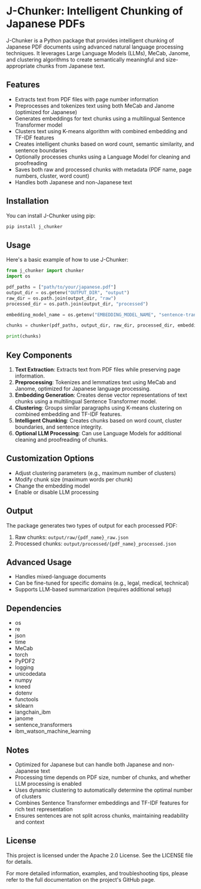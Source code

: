# J-Chunker: Intelligent Chunking of Japanese PDFs

J-Chunker is a Python package that provides intelligent chunking of Japanese PDF documents using advanced natural language processing techniques. It leverages Large Language Models (LLMs), MeCab, Janome, and clustering algorithms to create semantically meaningful and size-appropriate chunks from Japanese text.

## Features

- Extracts text from PDF files with page number information
- Preprocesses and tokenizes text using both MeCab and Janome (optimized for Japanese)
- Generates embeddings for text chunks using a multilingual Sentence Transformer model
- Clusters text using K-means algorithm with combined embedding and TF-IDF features
- Creates intelligent chunks based on word count, semantic similarity, and sentence boundaries
- Optionally processes chunks using a Language Model for cleaning and proofreading
- Saves both raw and processed chunks with metadata (PDF name, page numbers, cluster, word count)
- Handles both Japanese and non-Japanese text

## Installation

You can install J-Chunker using pip:

```bash
pip install j_chunker
```

## Usage

Here's a basic example of how to use J-Chunker:

```python
from j_chunker import chunker
import os

pdf_paths = ["path/to/your/japanese.pdf"]
output_dir = os.getenv("OUTPUT_DIR", "output")
raw_dir = os.path.join(output_dir, "raw")
processed_dir = os.path.join(output_dir, "processed")

embedding_model_name = os.getenv("EMBEDDING_MODEL_NAME", "sentence-transformers/paraphrase-multilingual-MiniLM-L12-v2")

chunks = chunker(pdf_paths, output_dir, raw_dir, processed_dir, embedding_model_name, max_words=1024, llm_summarize=False, visualize=True)

print(chunks)
```

## Key Components

1. **Text Extraction**: Extracts text from PDF files while preserving page information.
2. **Preprocessing**: Tokenizes and lemmatizes text using MeCab and Janome, optimized for Japanese language processing.
3. **Embedding Generation**: Creates dense vector representations of text chunks using a multilingual Sentence Transformer model.
4. **Clustering**: Groups similar paragraphs using K-means clustering on combined embedding and TF-IDF features.
5. **Intelligent Chunking**: Creates chunks based on word count, cluster boundaries, and sentence integrity.
6. **Optional LLM Processing**: Can use Language Models for additional cleaning and proofreading of chunks.

## Customization Options

- Adjust clustering parameters (e.g., maximum number of clusters)
- Modify chunk size (maximum words per chunk)
- Change the embedding model
- Enable or disable LLM processing

## Output

The package generates two types of output for each processed PDF:

1. Raw chunks: `output/raw/{pdf_name}_raw.json`
2. Processed chunks: `output/processed/{pdf_name}_processed.json`

## Advanced Usage

- Handles mixed-language documents
- Can be fine-tuned for specific domains (e.g., legal, medical, technical)
- Supports LLM-based summarization (requires additional setup)

## Dependencies

- os
- re
- json
- time
- MeCab
- torch
- PyPDF2
- logging
- unicodedata
- numpy
- kneed
- dotenv
- functools
- sklearn
- langchain_ibm
- janome
- sentence_transformers
- ibm_watson_machine_learning

## Notes

- Optimized for Japanese but can handle both Japanese and non-Japanese text
- Processing time depends on PDF size, number of chunks, and whether LLM processing is enabled
- Uses dynamic clustering to automatically determine the optimal number of clusters
- Combines Sentence Transformer embeddings and TF-IDF features for rich text representation
- Ensures sentences are not split across chunks, maintaining readability and context

## License

This project is licensed under the Apache 2.0 License. See the LICENSE file for details.

For more detailed information, examples, and troubleshooting tips, please refer to the full documentation on the project's GitHub page.

